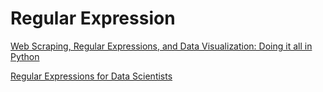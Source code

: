 # Regular Expression

[Web Scraping, Regular Expressions, and Data Visualization: Doing it all in Python](https://towardsdatascience.com/web-scraping-regular-expressions-and-data-visualization-doing-it-all-in-python-37a1aade7924)

[Regular Expressions for Data Scientists](https://www.dataquest.io/blog/regular-expressions-data-scientists/)

